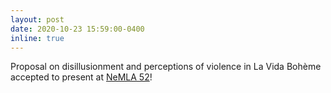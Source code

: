 ```yaml
---
layout: post
date: 2020-10-23 15:59:00-0400
inline: true
--- 
```

Proposal on disillusionment and perceptions of violence in La Vida Bohème accepted to present at [NeMLA 52](http://www.buffalo.edu/nemla/convention.html)!
